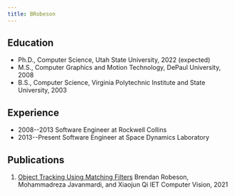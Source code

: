 ```yaml
---
title: BRobeson
---
```


## Education

- Ph.D., Computer Science, Utah State University, 2022 (expected)
- M.S., Computer Graphics and Motion Technology, DePaul University, 2008
- B.S., Computer Science, Virginia Polytechnic Institute and State University, 2003

## Experience

- 2008--2013 Software Engineer at Rockwell Collins
- 2013--Present Software Engineer at Space Dynamics Laboratory

## Publications

1. [Object Tracking Using Matching Filters](https://ietresearch.onlinelibrary.wiley.com/doi/abs/10.1049/cvi2.12040)
   Brendan Robeson, Mohammadreza Javanmardi, and Xiaojun Qi
   IET Computer Vision, 2021

